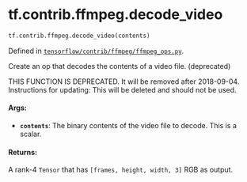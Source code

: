 <div itemscope itemtype="http://developers.google.com/ReferenceObject">
<meta itemprop="name" content="tf.contrib.ffmpeg.decode_video" />
<meta itemprop="path" content="Stable" />
</div>

# tf.contrib.ffmpeg.decode_video

``` python
tf.contrib.ffmpeg.decode_video(contents)
```



Defined in [`tensorflow/contrib/ffmpeg/ffmpeg_ops.py`](/code/stable/tensorflow/contrib/ffmpeg/ffmpeg_ops.py).

Create an op that decodes the contents of a video file. (deprecated)

THIS FUNCTION IS DEPRECATED. It will be removed after 2018-09-04.
Instructions for updating:
This will be deleted and should not be used.

#### Args:

* <b>`contents`</b>: The binary contents of the video file to decode. This is a
    scalar.


#### Returns:

A rank-4 `Tensor` that has `[frames, height, width, 3]` RGB as output.